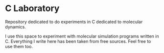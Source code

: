 # C Laboratory

Repository dedicated to do experiments in C dedicated to molecular dynamics.

I use this space to experiment with molecular simulation programs written in C. Everything I write here has been taken from free sources. Feel free to use them too.

